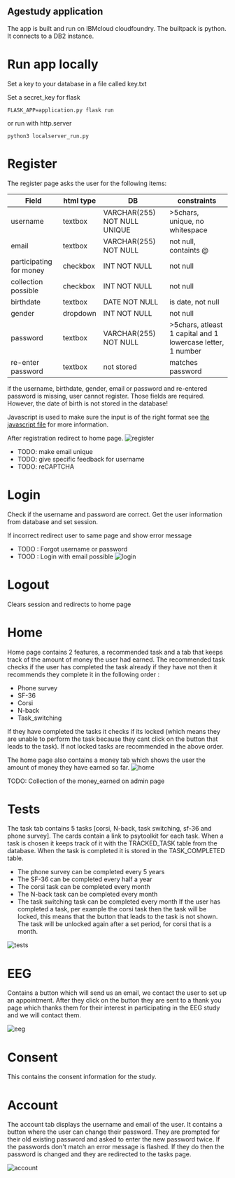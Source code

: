 ## Agestudy application
The app is built and run on IBMcloud cloudfoundry. The builtpack is python.
It connects to a DB2 instance.

# Run app locally
Set a key to your database in a file called key.txt

Set a secret_key for flask

```
FLASK_APP=application.py flask run
```

or run with http.server

```
python3 localserver_run.py
```

# Register
The register page asks the user for the following items:

| <b>Field</b>            | <b>html type</b> | <b>DB</b>                    | <b>constraints</b>                                          |
|-------------------------|------------------|------------------------------|-------------------------------------------------------------|
| username                | textbox          | VARCHAR(255) NOT NULL UNIQUE | >5chars, unique, no whitespace                              |
| email                   | textbox          | VARCHAR(255) NOT NULL        | not null, containts @                                       |
| participating for money | checkbox         | INT NOT NULL                 | not null                                                    |
| collection possible     | checkbox         | INT NOT NULL                 | not null                                                    |
| birthdate               | textbox          | DATE NOT NULL                | is date, not null                                           |
| gender                  | dropdown         | INT NOT NULL                 | not null                                                    |
| password                | textbox          | VARCHAR(255) NOT NULL        | >5chars, atleast 1 capital and 1 lowercase letter, 1 number |
| re-enter password       | textbox          | not stored                   | matches password                                            |

if the username, birthdate, gender, email or password and re-entered password is missing,
user cannot register. Those fields are required.
However, the date of birth is not stored in the database!

Javascript is used to make sure the input is of the right format
see [the javascript file]() for more information.

After registration redirect to home page.
![register](static/images/register.jpg)

- TODO: make email unique
- TODO: give specific feedback for username
- TODO: reCAPTCHA

# Login
Check if the username and password are correct.
Get the user information from database and set session.

If incorrect redirect user to same page and show error message
- TODO : Forgot username or password
- TOOD : Login with email possible
![login](static/images/login.jpg)

# Logout
Clears session and redirects to home page

# Home
Home page contains 2 features, a recommended task and a tab that keeps track of the amount of money the user had earned.
The recommended task checks if the user has completed the task already if they have not then it recommends they complete it in the following order :
- Phone survey
- SF-36
- Corsi
- N-back
- Task_switching

If they have completed the tasks it checks if its locked (which means they are unable to perform the task because they cant click on the button that leads to the task).
If not locked tasks are recommended in the above order.

The home page also contains a money tab which shows the user the amount of money they have earned so far.
![home](static/images/home.jpg)

TODO: Collection of the money_earned on admin page 

# Tests
The task tab contains 5 tasks [corsi, N-back, task switching, sf-36 and phone survey]. The cards contain a link to psytoolkit for each task.
When a task is chosen it keeps track of it with the TRACKED_TASK table from the database. When the task is completed it is stored in the TASK_COMPLETED table.

- The phone survey can be completed every 5 years
- The SF-36 can be completed every half a year
- The corsi task can be completed every month
- The N-back task can be completed every month
- The task switching task can be completed every month
If the user has completed a task, per example the corsi task then the task will be locked, this means that the button that leads to the task is not shown. The task will be unlocked again after a set period, for corsi that is a month.

![tests](static/images/tests.jpg)

# EEG
Contains a button which will send us an email, we contact the user to set up an appointment.
After they click on the button they are sent to a thank you page which thanks them for their interest in participating in the EEG study and we will contact them.

![eeg](static/images/eeg.jpg)

# Consent
This contains the consent information for the study.

# Account
The account tab displays the username and email of the user. It contains a button where the user can change their password. They are prompted for their old existing password and asked to enter the new password twice. If the passwords don't match an error message is flashed. If they do then the password is changed and they are redirected to the tasks page.

![account](static/images/account.jpg)
